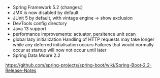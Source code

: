 

- Spring Framework 5.2 (changes:)
- JMX is now disabled by default
- JUnit 5 by default, with vintage engine -> show exclusion
- DevTools config directory
- Java 13 support
- performance improvements: actuator, persitence unit scan
- global lazy initialization 
Handling of HTTP requests may take longer while any deferred initialisation occurs
Failures that would normally occur at startup will now not occur until later
- Spring Data Moore 2.2

https://github.com/spring-projects/spring-boot/wiki/Spring-Boot-2.2-Release-Notes
